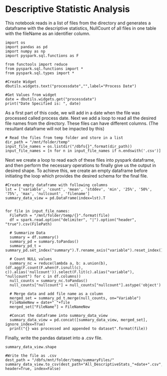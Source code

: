 # Descriptive Statistic Analysis

This notebook reads in a list of files from the directory and generates a dataframe with the descriptive statistics, NullCount of all files in one table with the fileName as an identifier column. 

```
import os
import pandas as pd
import numpy as np
import pyspark.sql.functions as F

from functools import reduce
from pyspark.sql.functions import *
from pyspark.sql.types import *

#Create Widget
dbutils.widgets.text("processdate","",label="Process Date")

#Get Values from widget
date = dbutils.widgets.get("processdate")
print("Date Specified is: ", date)
```

As a first part of this code, we will add in a date when the file was processed called process date. Next we add a loop to read all the desired file names from the directory. 
These files can have different columns. (The resultant dataframe will not be impacted by this)

```
# Read the files from temp folder and store in a list
dir_path = "/mnt/folder/temp"
input_file_names = os.listdir("/dbfs{}".format(dir_path))
input_file_names = [n for n in input_file_names if n.endswith('.csv')]
```
Next we create a loop to read each of these files into pyspark dataframe, and then perform the necessary operations to finally give us the output in desired shape. To achieve this, we create an empty dataframe before initiating the loop which provides the desired schema for the final file. 
```
#Create empty dataframe with following columns
lst = ['variable', 'count', 'mean', 'stddev', 'min', '25%', '50%', '75%', 'max', 'nullcount', 'filename']
summary_data_view = pd.DataFrame(index=lst).T


for file in input_file_names:
  FilePath = "/mnt/folder/temp/{}".format(file)
  df = spark.read.option("delimiter", "|").option("header", "true").csv(FilePath)

  # Summarize Data
  summary = df.summary()
  summary_pd = summary.toPandas()
  summary_pd_t = summary_pd.set_index("summary").T.rename_axis("variable").reset_index()

  # Count NULL values
  summary_nc = reduce(lambda a, b: a.union(b),(df.agg(F.count(F.when(F.isnull(c), c)).alias('nullcount')).select(F.lit(c).alias("variable"), "nullcount") for c in df.columns))
  null_counts = summary_nc.toPandas()
  null_counts["nullcount"] = null_counts["nullcount"].astype('object')

  # Merge data and add file name as a column
  merged_set = summary_pd_t.merge(null_counts, on="Variable")
  FileNameNew = date+"_"+file
  merged_set["FileName"] = FileNameNew
  
  #Concat the dataframe into summary_data_view
  summary_data_view = pd.concat([summary_data_view, merged_set], ignore_index=True)
  print("{} was processed and appended to dataset".format(file))
```

Finally, write the pandas dataset into a .csv file. 
```
summary_data_view.shape

#Write the file as .csv
dest_path = "/dbfs/mnt/folder/temp/summaryFiles/"
summary_data_view.to_csv(dest_path+"All_DescriptiveStats_"+date+".csv", header=True, index=False)
```














